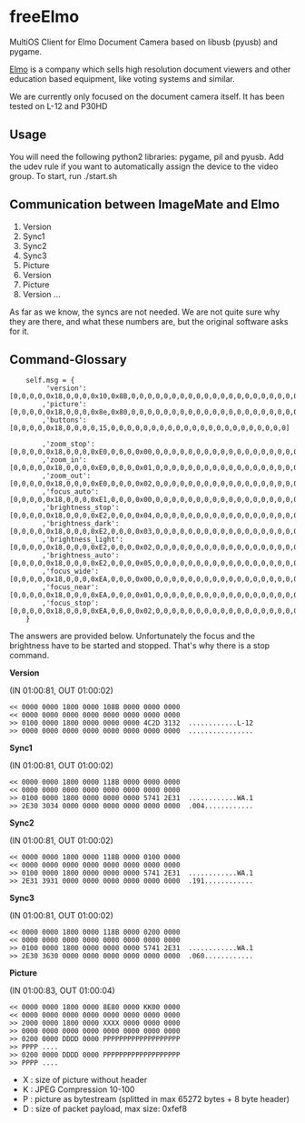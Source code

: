 freeElmo
========

MultiOS Client for Elmo Document Camera based on libusb (pyusb) and pygame.

[Elmo](http://www.elmo-germany.de) is a company which sells high resolution document viewers and other education based equipment, like voting systems and similar.

We are currently only focused on the document camera itself.
It has been tested on L-12 and P30HD


Usage
-------
You will need the following python2 libraries: pygame, pil and pyusb.
Add the udev rule if you want to automatically assign the device to the video group.
To start, run ./start.sh

Communication between ImageMate and Elmo
----------------------------------------

1. Version
2. Sync1
3. Sync2
4. Sync3
5. Picture
6. Version
7. Picture
8. Version
...

As far as we know, the syncs are not needed. We are not quite sure why they are
there, and what these numbers are, but the original software asks for it.

Command-Glossary
----------------

        self.msg = {                                                            
             'version':         [0,0,0,0,0x18,0,0,0,0x10,0x8B,0,0,0,0,0,0,0,0,0,0,0,0,0,0,0,0,0,0,0,0,0,0]
            ,'picture':         [0,0,0,0,0x18,0,0,0,0x8e,0x80,0,0,0,0,0,0,0,0,0,0,0,0,0,0,0,0,0,0,0,0,0,0]
            ,'buttons':         [0,0,0,0,0x18,0,0,0,0,15,0,0,0,0,0,0,0,0,0,0,0,0,0,0,0,0,0,0,0,0,0,0]
                                                                                
            ,'zoom_stop':       [0,0,0,0,0x18,0,0,0,0xE0,0,0,0,0x00,0,0,0,0,0,0,0,0,0,0,0,0,0,0,0,0,0,0,0]
            ,'zoom_in':         [0,0,0,0,0x18,0,0,0,0xE0,0,0,0,0x01,0,0,0,0,0,0,0,0,0,0,0,0,0,0,0,0,0,0,0]
            ,'zoom_out':        [0,0,0,0,0x18,0,0,0,0xE0,0,0,0,0x02,0,0,0,0,0,0,0,0,0,0,0,0,0,0,0,0,0,0,0]
            ,'focus_auto':      [0,0,0,0,0x18,0,0,0,0xE1,0,0,0,0x00,0,0,0,0,0,0,0,0,0,0,0,0,0,0,0,0,0,0,0]
            ,'brightness_stop': [0,0,0,0,0x18,0,0,0,0xE2,0,0,0,0x04,0,0,0,0,0,0,0,0,0,0,0,0,0,0,0,0,0,0,0]
            ,'brightness_dark': [0,0,0,0,0x18,0,0,0,0xE2,0,0,0,0x03,0,0,0,0,0,0,0,0,0,0,0,0,0,0,0,0,0,0,0]
            ,'brightness_light':[0,0,0,0,0x18,0,0,0,0xE2,0,0,0,0x02,0,0,0,0,0,0,0,0,0,0,0,0,0,0,0,0,0,0,0]
            ,'brightness_auto': [0,0,0,0,0x18,0,0,0,0xE2,0,0,0,0x05,0,0,0,0,0,0,0,0,0,0,0,0,0,0,0,0,0,0,0]
            ,'focus_wide':      [0,0,0,0,0x18,0,0,0,0xEA,0,0,0,0x00,0,0,0,0,0,0,0,0,0,0,0,0,0,0,0,0,0,0,0]
            ,'focus_near':      [0,0,0,0,0x18,0,0,0,0xEA,0,0,0,0x01,0,0,0,0,0,0,0,0,0,0,0,0,0,0,0,0,0,0,0]
            ,'focus_stop':      [0,0,0,0,0x18,0,0,0,0xEA,0,0,0,0x02,0,0,0,0,0,0,0,0,0,0,0,0,0,0,0,0,0,0,0]
        } 

The answers are provided below. Unfortunately the focus and the brightness have to be started
and stopped. That's why there is a stop command.

**Version**

(IN 01:00:81, OUT 01:00:02)

    << 0000 0000 1800 0000 108B 0000 0000 0000 
    << 0000 0000 0000 0000 0000 0000 0000 0000
    >> 0100 0000 1800 0000 0000 0000 4C2D 3132  ............L-12
    >> 0000 0000 0000 0000 0000 0000 0000 0000  ................

**Sync1**

(IN 01:00:81, OUT 01:00:02)

    << 0000 0000 1800 0000 118B 0000 0000 0000
    << 0000 0000 0000 0000 0000 0000 0000 0000
    >> 0100 0000 1800 0000 0000 0000 5741 2E31  ............WA.1
    >> 2E30 3034 0000 0000 0000 0000 0000 0000  .004............

**Sync2**

(IN 01:00:81, OUT 01:00:02)

    << 0000 0000 1800 0000 118B 0000 0100 0000                                       
    << 0000 0000 0000 0000 0000 0000 0000 0000
    >> 0100 0000 1800 0000 0000 0000 5741 2E31  ............WA.1                     
    >> 2E31 3931 0000 0000 0000 0000 0000 0000  .191............

**Sync3**

(IN 01:00:81, OUT 01:00:02)

    << 0000 0000 1800 0000 118B 0000 0200 0000                                       
    << 0000 0000 0000 0000 0000 0000 0000 0000                                       
    >> 0100 0000 1800 0000 0000 0000 5741 2E31  ............WA.1
    >> 2E30 3630 0000 0000 0000 0000 0000 0000  .060............

**Picture**

(IN 01:00:83, OUT 01:00:04)

    << 0000 0000 1800 0000 8E80 0000 KK00 0000 
    << 0000 0000 0000 0000 0000 0000 0000 0000
    >> 2000 0000 1800 0000 XXXX 0000 0000 0000 
    >> 0000 0000 0000 0000 0000 0000 0000 0000 
    >> 0200 0000 DDDD 0000 PPPPPPPPPPPPPPPPPPP
    >> PPPP ....
    >> 0200 0000 DDDD 0000 PPPPPPPPPPPPPPPPPPP
    >> PPPP ....

* X : size of picture without header
* K : JPEG Compression 10-100
* P : picture as bytestream (splitted in max 65272 bytes + 8 byte header)
* D : size of packet payload, max size: 0xfef8
